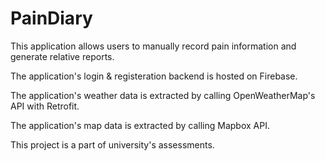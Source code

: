 # PainDiary
This application allows users to manually record pain information and generate relative reports.

The application's login & registeration backend is hosted on Firebase.

The application's weather data is extracted by calling OpenWeatherMap's API with Retrofit.

The application's map data is extracted by calling Mapbox API.

This project is a part of university's assessments.
